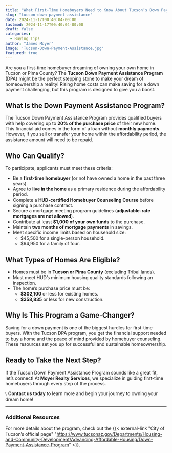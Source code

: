 ```yaml
---
title: "What First-Time Homebuyers Need to Know About Tucson’s Down Payment Assistance Program"
slug: "tucson-down-payment-assistance"
date: 2024-11-17T00:40:04-00:00
lastmod: 2024-11-17T00:40:04-00:00
draft: false
categories:
  - Buying Tips
author: "James Moyer"
image: 'Tucson-Down-Payment-Assistance.jpg'
featured: true
---
```


Are you a first-time homebuyer dreaming of owning your own home in Tucson or Pima County? The **Tucson Down Payment Assistance Program** (DPA) might be the perfect stepping stone to make your dream of homeownership a reality! Rising home costs can make saving for a down payment challenging, but this program is designed to give you a boost.

## What Is the Down Payment Assistance Program?

The Tucson Down Payment Assistance Program provides qualified buyers with help covering up to **20% of the purchase price** of their new home. This financial aid comes in the form of a loan without **monthly payments**. However, if you sell or transfer your home within the affordability period, the assistance amount will need to be repaid.

## Who Can Qualify?

To participate, applicants must meet these criteria:

- Be a **first-time homebuyer** (or not have owned a home in the past three years).
- Agree to **live in the home** as a primary residence during the affordability period.
- Complete a **HUD-certified Homebuyer Counseling Course** before signing a purchase contract.
- Secure a mortgage meeting program guidelines (**adjustable-rate mortgages are not allowed**).
- Contribute at least **$1,000 of your own funds** to the purchase.
- Maintain **two months of mortgage payments** in savings.
- Meet specific income limits based on household size:
  - $45,500 for a single-person household.
  - $64,950 for a family of four.

## What Types of Homes Are Eligible?

- Homes must be in **Tucson or Pima County** (excluding Tribal lands).
- Must meet HUD’s minimum housing quality standards following an inspection.
- The home’s purchase price must be:
  - **$302,100** or less for existing homes.
  - **$358,835** or less for new construction.

## Why Is This Program a Game-Changer?

Saving for a down payment is one of the biggest hurdles for first-time buyers. With the Tucson DPA program, you get the financial support needed to buy a home and the peace of mind provided by homebuyer counseling. These resources set you up for successful and sustainable homeownership.

## Ready to Take the Next Step?

If the Tucson Down Payment Assistance Program sounds like a great fit, let’s connect! At **Moyer Realty Services**, we specialize in guiding first-time homebuyers through every step of the process.

📞 **Contact us today** to learn more and begin your journey to owning your dream home!

---

### Additional Resources

For more details about the program, check out the {{< external-link "City of Tucson’s official page" "https://www.tucsonaz.gov/Departments/Housing-and-Community-Development/Advancing-Affordable-Housing/Down-Payment-Assistance-Program" >}}.
